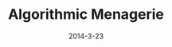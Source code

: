 ---
layout: post
title: "Algorithmic Menagerie"
date: 2014-3-23
categories: works
tags: [installation, granular synthesis, supercollider]
---
